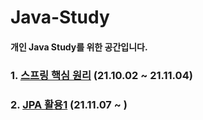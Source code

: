 # Java-Study

#### 개인 Java Study를 위한 공간입니다.

### 1. [스프링 핵심 원리](https://github.com/chance0523/Java-Study/tree/master/spring-core) (21.10.02 ~ 21.11.04)
### 2. [JPA 활용1](https://github.com/chance0523/Java-Study/tree/master/jpa-shop) (21.11.07 ~ )
